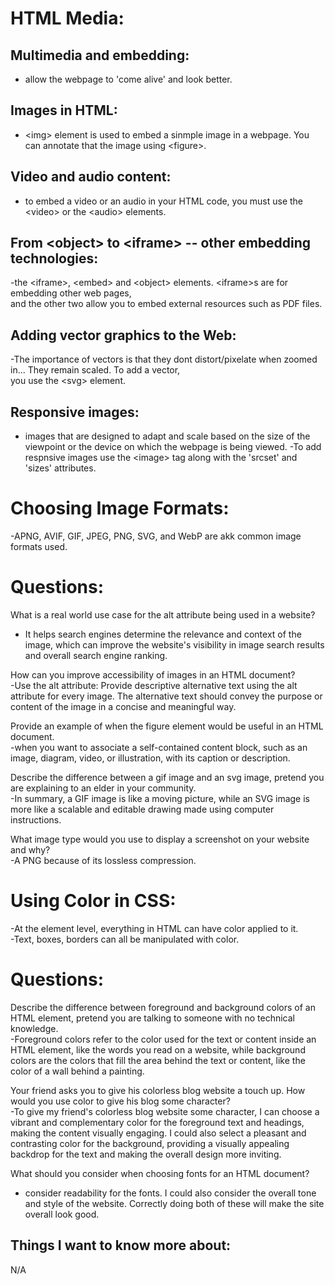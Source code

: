 # HTML Media:  

## Multimedia and embedding: 

- allow the webpage to 'come alive' and look better.  

## Images in HTML:  

- &lt;img> element is used to embed a sinmple image in a webpage. You can annotate that the image using &lt;figure>.  
  
## Video and audio content:  
- to embed a video or an audio in your HTML code, you must use the &lt;video> or the &lt;audio> elements.  

## From &lt;object> to &lt;iframe> -- other embedding technologies:  

-the &lt;iframe>, &lt;embed> and &lt;object> elements. &lt;iframe>s are for embedding other web pages,   
and the other two allow you to embed external resources such as PDF files.  

## Adding vector graphics to the Web:  

-The importance of vectors is that they dont distort/pixelate when zoomed in... They remain scaled. To add a vector,  
you use the &lt;svg> element.  

## Responsive images:  
- images that are designed to adapt and scale based on the size of the viewpoint or the device on
  which the webpage is being viewed.
  -To add respnsive images use the &lt;image> tag along with the 'srcset' and 'sizes' attributes.
  
# Choosing Image Formats:

  -APNG, AVIF, GIF, JPEG, PNG, SVG, and WebP are akk common image formats used.  
  
# Questions:  
What is a real world use case for the alt attribute being used in a website?  
- It helps search engines determine the relevance and context of the image,
  which can improve the website's visibility in image search results and overall search engine ranking.

How can you improve accessibility of images in an HTML document?  
-Use the alt attribute: Provide descriptive alternative text using the alt attribute for every image. The alternative text should convey the purpose or content of the image in a concise and meaningful way.  

Provide an example of when the figure element would be useful in an HTML document.  
-when you want to associate a self-contained content block, such as an image, diagram, video, or illustration, with its caption or description.   

Describe the difference between a gif image and an svg image, pretend you are explaining to an elder in your community.  
-In summary, a GIF image is like a moving picture, while an SVG image is more like a scalable and editable drawing made using computer instructions.  

What image type would you use to display a screenshot on your website and why?  
-A PNG because of its lossless compression.  

# Using Color in CSS:  

-At the element level, everything in HTML can have color applied to it.  
-Text, boxes, borders can all be manipulated with color.

# Questions:  

Describe the difference between foreground and background colors of an HTML element, pretend you are talking to someone with no technical knowledge.  
-Foreground colors refer to the color used for the text or content inside an HTML element, like the words you read on a website, while background colors are the colors that fill the area behind the text or content, like the color of a wall behind a painting.  

Your friend asks you to give his colorless blog website a touch up. How would you use color to give his blog some character?  
-To give my friend's colorless blog website some character, I can choose a vibrant and complementary color for the foreground text and headings, making the content visually engaging. I could also select a pleasant and contrasting color for the background, providing a visually appealing backdrop for the text and making the overall design more inviting.  

What should you consider when choosing fonts for an HTML document?  
- consider readability for the fonts. I could also consider the overall tone and style of the website. Correctly doing both of these will make the site overall look good.

## Things I want to know more about:  
N/A








